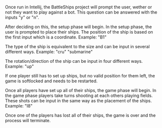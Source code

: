 Once run in Intellij, the BattleShips project will prompt the user, wether or not they want to play against a bot. 
This question can be answered with the inputs "y" or "n". 

After deciding on this, the setup phase will begin. 
In the setup phase, the user is prompted to place their ships. 
The position of the ship is based on the first input which is a coordinate. 
Example: "B1"

The type of the ship is equivalent to the size and can be input in several different ways.
Example: "cru"
         "submarine"

The rotation/direction of the ship can be input in four different ways. 
Example: "up"

If one player still has to set up ships, but no valid position for them left, the game is softlocked and needs to be restarted. 


Once all players have set up all of their ships, the game phase will begin. 
In the game phase players take turns shooting at each others playing fields. 
These shots can be input in the same way as the placement of the ships. 
Example: "I8"


Once one of the players has lost all of their ships, the game is over and the process will terminate.
